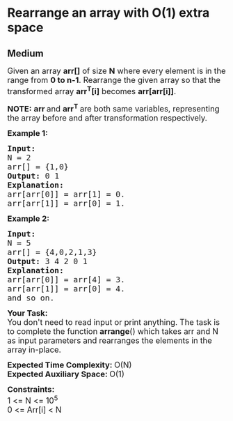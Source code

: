 # Rearrange an array with O(1) extra space
## Medium
<div class="problems_problem_content__Xm_eO"><p><span style="font-size: 18px;">Given an array&nbsp;<strong>arr[]</strong>&nbsp;of size <strong>N</strong> where every element is in the range from&nbsp;<strong>0&nbsp;to&nbsp;n-1</strong>. Rearrange the given array so that the transformed array <strong>arr<sup>T</sup>[i]</strong> becomes&nbsp;<strong>arr[arr[i]]</strong>.</span></p>
<p><strong><span style="font-size: 18px;">NOTE:</span></strong><span style="font-size: 18px;">&nbsp;<strong>arr </strong>and&nbsp;<strong>arr<sup>T</sup> </strong>are both same variables, representing the array before and after transformation respectively.</span></p>
<p><span style="font-size: 18px;"><strong>Example 1:<br></strong></span></p>
<pre style="position: relative;"><span style="font-size: 18px;"><strong>Input:
</strong>N = 2
arr[] = {1,0}
<strong>Output: </strong>0 1<strong>
Explanation: 
</strong>arr[arr[0]] = arr[1] = 0.
arr[arr[1]] = arr[0] = 1.</span>
<div class="open_grepper_editor" title="Edit &amp; Save To Grepper"></div></pre>
<p><span style="font-size: 18px;"><strong>Example 2:</strong></span></p>
<pre style="position: relative;"><span style="font-size: 18px;"><strong>Input:
</strong>N = 5
arr[] = {4,0,2,1,3}
<strong>Output: </strong>3 4 2 0 1<strong>
Explanation: 
</strong>arr[arr[0]] = arr[4] = 3.
arr[arr[1]] = arr[0] = 4.
and so on.
</span><div class="open_grepper_editor" title="Edit &amp; Save To Grepper"></div></pre>
<p><span style="font-size: 18px;"><strong>Your Task:</strong><br>You don't need to read input or print anything.&nbsp;The task is to complete the function <strong>arrange</strong>() which takes arr and N as input parameters and rearranges the elements in the array in-place.<strong>&nbsp;</strong></span></p>
<p><span style="font-size: 18px;"><strong>Expected Time Complexity:&nbsp;</strong>O(N)<br><strong>Expected Auxiliary Space:&nbsp;</strong>O(1)</span></p>
<p><span style="font-size: 18px;"><strong>Constraints:</strong></span><br><span style="font-size: 18px;">1 &lt;= N &lt;= 10<sup>5</sup><br>0 &lt;= Arr[i] &lt; N</span></p></div>